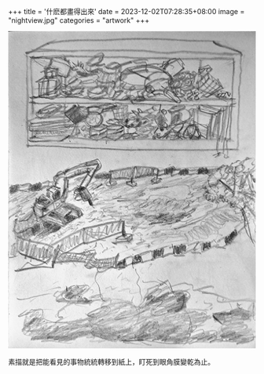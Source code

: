 +++
title = '什麽都畫得出來'
date = 2023-12-02T07:28:35+08:00
image = "nightview.jpg"
categories = "artwork"
+++

![complex-sketch](20230524.jpg)

素描就是把能看見的事物統統轉移到紙上，盯死到眼角膜變乾為止。
